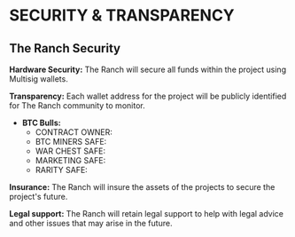 # SECURITY & TRANSPARENCY

## The Ranch Security

**Hardware Security:** The Ranch will secure all funds within the project using Multisig wallets.

**Transparency:** Each wallet address for the project will be publicly identified for The Ranch community to monitor.

* **BTC Bulls:**
  * CONTRACT OWNER:
  * BTC MINERS SAFE:&#x20;
  * WAR CHEST SAFE:
  * MARKETING SAFE:
  * RARITY SAFE:

**Insurance:** The Ranch will insure the assets of the projects to secure the project's future.

**Legal support:** The Ranch will retain legal support to help with legal advice and other issues that may arise in the future.
